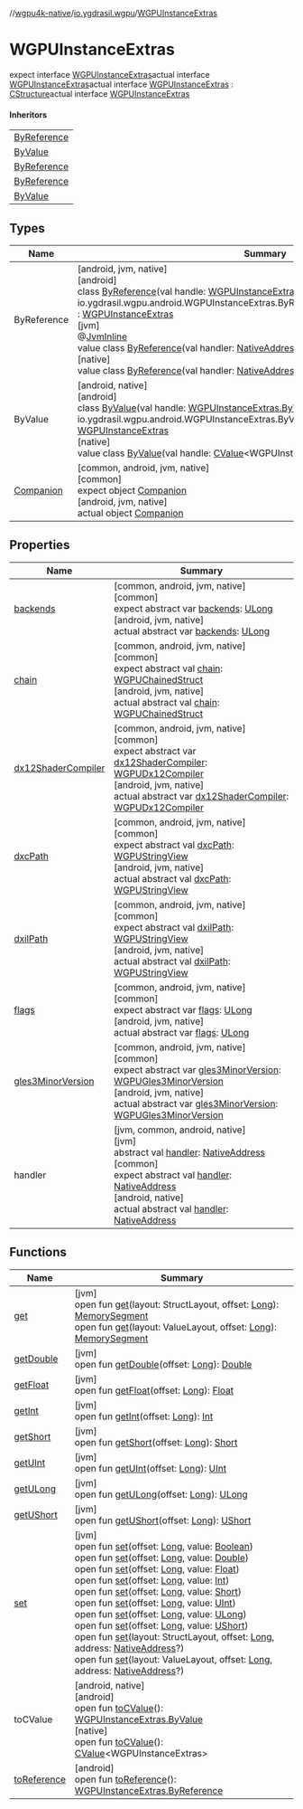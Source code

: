 //[wgpu4k-native](../../../index.md)/[io.ygdrasil.wgpu](../index.md)/[WGPUInstanceExtras](index.md)

# WGPUInstanceExtras

expect interface [WGPUInstanceExtras](index.md)actual interface [WGPUInstanceExtras](index.md)actual interface [WGPUInstanceExtras](index.md) : [CStructure](../../ffi/[jvm]-c-structure/index.md)actual interface [WGPUInstanceExtras](index.md)

#### Inheritors

| |
|---|
| [ByReference]([android]-by-reference/index.md) |
| [ByValue]([android]-by-value/index.md) |
| [ByReference]([jvm]-by-reference/index.md) |
| [ByReference]([native]-by-reference/index.md) |
| [ByValue]([native]-by-value/index.md) |

## Types

| Name | Summary |
|---|---|
| ByReference | [android, jvm, native]<br>[android]<br>class [ByReference]([android]-by-reference/index.md)(val handle: [WGPUInstanceExtras.ByReference](../../io.ygdrasil.wgpu.android/-w-g-p-u-instance-extras/-by-reference/index.md) = io.ygdrasil.wgpu.android.WGPUInstanceExtras.ByReference(com.sun.jna.Pointer.NULL)) : [WGPUInstanceExtras](index.md)<br>[jvm]<br>@[JvmInline](https://kotlinlang.org/api/core/kotlin-stdlib/kotlin.jvm/-jvm-inline/index.html)<br>value class [ByReference]([jvm]-by-reference/index.md)(val handler: [NativeAddress](../../ffi/-native-address/index.md)) : [WGPUInstanceExtras](index.md)<br>[native]<br>value class [ByReference]([native]-by-reference/index.md)(val handler: [NativeAddress](../../ffi/-native-address/index.md)) : [WGPUInstanceExtras](index.md) |
| ByValue | [android, native]<br>[android]<br>class [ByValue]([android]-by-value/index.md)(val handle: [WGPUInstanceExtras.ByValue](../../io.ygdrasil.wgpu.android/-w-g-p-u-instance-extras/-by-value/index.md) = io.ygdrasil.wgpu.android.WGPUInstanceExtras.ByValue(com.sun.jna.Pointer.NULL)) : [WGPUInstanceExtras](index.md)<br>[native]<br>value class [ByValue]([native]-by-value/index.md)(val handle: [CValue](https://kotlinlang.org/api/core/kotlin-stdlib/kotlinx.cinterop/-c-value/index.html)&lt;WGPUInstanceExtras&gt;) : [WGPUInstanceExtras](index.md) |
| [Companion](-companion/index.md) | [common, android, jvm, native]<br>[common]<br>expect object [Companion](-companion/index.md)<br>[android, jvm, native]<br>actual object [Companion](-companion/index.md) |

## Properties

| Name | Summary |
|---|---|
| [backends](backends.md) | [common, android, jvm, native]<br>[common]<br>expect abstract var [backends](backends.md): [ULong](https://kotlinlang.org/api/core/kotlin-stdlib/kotlin/-u-long/index.html)<br>[android, jvm, native]<br>actual abstract var [backends](backends.md): [ULong](https://kotlinlang.org/api/core/kotlin-stdlib/kotlin/-u-long/index.html) |
| [chain](chain.md) | [common, android, jvm, native]<br>[common]<br>expect abstract val [chain](chain.md): [WGPUChainedStruct](../-w-g-p-u-chained-struct/index.md)<br>[android, jvm, native]<br>actual abstract val [chain](chain.md): [WGPUChainedStruct](../-w-g-p-u-chained-struct/index.md) |
| [dx12ShaderCompiler](dx12-shader-compiler.md) | [common, android, jvm, native]<br>[common]<br>expect abstract var [dx12ShaderCompiler](dx12-shader-compiler.md): [WGPUDx12Compiler](../-w-g-p-u-dx12-compiler/index.md)<br>[android, jvm, native]<br>actual abstract var [dx12ShaderCompiler](dx12-shader-compiler.md): [WGPUDx12Compiler](../-w-g-p-u-dx12-compiler/index.md) |
| [dxcPath](dxc-path.md) | [common, android, jvm, native]<br>[common]<br>expect abstract val [dxcPath](dxc-path.md): [WGPUStringView](../-w-g-p-u-string-view/index.md)<br>[android, jvm, native]<br>actual abstract val [dxcPath](dxc-path.md): [WGPUStringView](../-w-g-p-u-string-view/index.md) |
| [dxilPath](dxil-path.md) | [common, android, jvm, native]<br>[common]<br>expect abstract val [dxilPath](dxil-path.md): [WGPUStringView](../-w-g-p-u-string-view/index.md)<br>[android, jvm, native]<br>actual abstract val [dxilPath](dxil-path.md): [WGPUStringView](../-w-g-p-u-string-view/index.md) |
| [flags](flags.md) | [common, android, jvm, native]<br>[common]<br>expect abstract var [flags](flags.md): [ULong](https://kotlinlang.org/api/core/kotlin-stdlib/kotlin/-u-long/index.html)<br>[android, jvm, native]<br>actual abstract var [flags](flags.md): [ULong](https://kotlinlang.org/api/core/kotlin-stdlib/kotlin/-u-long/index.html) |
| [gles3MinorVersion](gles3-minor-version.md) | [common, android, jvm, native]<br>[common]<br>expect abstract var [gles3MinorVersion](gles3-minor-version.md): [WGPUGles3MinorVersion](../-w-g-p-u-gles3-minor-version/index.md)<br>[android, jvm, native]<br>actual abstract var [gles3MinorVersion](gles3-minor-version.md): [WGPUGles3MinorVersion](../-w-g-p-u-gles3-minor-version/index.md) |
| handler | [jvm, common, android, native]<br>[jvm]<br>abstract val [handler](../../ffi/[jvm]-c-structure/handler.md): [NativeAddress](../../ffi/-native-address/index.md)<br>[common]<br>expect abstract val [handler](handler.md): [NativeAddress](../../ffi/-native-address/index.md)<br>[android, native]<br>actual abstract val [handler](handler.md): [NativeAddress](../../ffi/-native-address/index.md) |

## Functions

| Name | Summary |
|---|---|
| [get](../../ffi/[jvm]-c-structure/get.md) | [jvm]<br>open fun [get](../../ffi/[jvm]-c-structure/get.md)(layout: StructLayout, offset: [Long](https://kotlinlang.org/api/core/kotlin-stdlib/kotlin/-long/index.html)): [MemorySegment](../../ffi/-memory-segment/index.md)<br>open fun [get](../../ffi/[jvm]-c-structure/get.md)(layout: ValueLayout, offset: [Long](https://kotlinlang.org/api/core/kotlin-stdlib/kotlin/-long/index.html)): [MemorySegment](../../ffi/-memory-segment/index.md) |
| [getDouble](../../ffi/[jvm]-c-structure/get-double.md) | [jvm]<br>open fun [getDouble](../../ffi/[jvm]-c-structure/get-double.md)(offset: [Long](https://kotlinlang.org/api/core/kotlin-stdlib/kotlin/-long/index.html)): [Double](https://kotlinlang.org/api/core/kotlin-stdlib/kotlin/-double/index.html) |
| [getFloat](../../ffi/[jvm]-c-structure/get-float.md) | [jvm]<br>open fun [getFloat](../../ffi/[jvm]-c-structure/get-float.md)(offset: [Long](https://kotlinlang.org/api/core/kotlin-stdlib/kotlin/-long/index.html)): [Float](https://kotlinlang.org/api/core/kotlin-stdlib/kotlin/-float/index.html) |
| [getInt](../../ffi/[jvm]-c-structure/get-int.md) | [jvm]<br>open fun [getInt](../../ffi/[jvm]-c-structure/get-int.md)(offset: [Long](https://kotlinlang.org/api/core/kotlin-stdlib/kotlin/-long/index.html)): [Int](https://kotlinlang.org/api/core/kotlin-stdlib/kotlin/-int/index.html) |
| [getShort](../../ffi/[jvm]-c-structure/get-short.md) | [jvm]<br>open fun [getShort](../../ffi/[jvm]-c-structure/get-short.md)(offset: [Long](https://kotlinlang.org/api/core/kotlin-stdlib/kotlin/-long/index.html)): [Short](https://kotlinlang.org/api/core/kotlin-stdlib/kotlin/-short/index.html) |
| [getUInt](../../ffi/[jvm]-c-structure/get-u-int.md) | [jvm]<br>open fun [getUInt](../../ffi/[jvm]-c-structure/get-u-int.md)(offset: [Long](https://kotlinlang.org/api/core/kotlin-stdlib/kotlin/-long/index.html)): [UInt](https://kotlinlang.org/api/core/kotlin-stdlib/kotlin/-u-int/index.html) |
| [getULong](../../ffi/[jvm]-c-structure/get-u-long.md) | [jvm]<br>open fun [getULong](../../ffi/[jvm]-c-structure/get-u-long.md)(offset: [Long](https://kotlinlang.org/api/core/kotlin-stdlib/kotlin/-long/index.html)): [ULong](https://kotlinlang.org/api/core/kotlin-stdlib/kotlin/-u-long/index.html) |
| [getUShort](../../ffi/[jvm]-c-structure/get-u-short.md) | [jvm]<br>open fun [getUShort](../../ffi/[jvm]-c-structure/get-u-short.md)(offset: [Long](https://kotlinlang.org/api/core/kotlin-stdlib/kotlin/-long/index.html)): [UShort](https://kotlinlang.org/api/core/kotlin-stdlib/kotlin/-u-short/index.html) |
| [set](../../ffi/[jvm]-c-structure/set.md) | [jvm]<br>open fun [set](../../ffi/[jvm]-c-structure/set.md)(offset: [Long](https://kotlinlang.org/api/core/kotlin-stdlib/kotlin/-long/index.html), value: [Boolean](https://kotlinlang.org/api/core/kotlin-stdlib/kotlin/-boolean/index.html))<br>open fun [set](../../ffi/[jvm]-c-structure/set.md)(offset: [Long](https://kotlinlang.org/api/core/kotlin-stdlib/kotlin/-long/index.html), value: [Double](https://kotlinlang.org/api/core/kotlin-stdlib/kotlin/-double/index.html))<br>open fun [set](../../ffi/[jvm]-c-structure/set.md)(offset: [Long](https://kotlinlang.org/api/core/kotlin-stdlib/kotlin/-long/index.html), value: [Float](https://kotlinlang.org/api/core/kotlin-stdlib/kotlin/-float/index.html))<br>open fun [set](../../ffi/[jvm]-c-structure/set.md)(offset: [Long](https://kotlinlang.org/api/core/kotlin-stdlib/kotlin/-long/index.html), value: [Int](https://kotlinlang.org/api/core/kotlin-stdlib/kotlin/-int/index.html))<br>open fun [set](../../ffi/[jvm]-c-structure/set.md)(offset: [Long](https://kotlinlang.org/api/core/kotlin-stdlib/kotlin/-long/index.html), value: [Short](https://kotlinlang.org/api/core/kotlin-stdlib/kotlin/-short/index.html))<br>open fun [set](../../ffi/[jvm]-c-structure/set.md)(offset: [Long](https://kotlinlang.org/api/core/kotlin-stdlib/kotlin/-long/index.html), value: [UInt](https://kotlinlang.org/api/core/kotlin-stdlib/kotlin/-u-int/index.html))<br>open fun [set](../../ffi/[jvm]-c-structure/set.md)(offset: [Long](https://kotlinlang.org/api/core/kotlin-stdlib/kotlin/-long/index.html), value: [ULong](https://kotlinlang.org/api/core/kotlin-stdlib/kotlin/-u-long/index.html))<br>open fun [set](../../ffi/[jvm]-c-structure/set.md)(offset: [Long](https://kotlinlang.org/api/core/kotlin-stdlib/kotlin/-long/index.html), value: [UShort](https://kotlinlang.org/api/core/kotlin-stdlib/kotlin/-u-short/index.html))<br>open fun [set](../../ffi/[jvm]-c-structure/set.md)(layout: StructLayout, offset: [Long](https://kotlinlang.org/api/core/kotlin-stdlib/kotlin/-long/index.html), address: [NativeAddress](../../ffi/-native-address/index.md)?)<br>open fun [set](../../ffi/[jvm]-c-structure/set.md)(layout: ValueLayout, offset: [Long](https://kotlinlang.org/api/core/kotlin-stdlib/kotlin/-long/index.html), address: [NativeAddress](../../ffi/-native-address/index.md)?) |
| toCValue | [android, native]<br>[android]<br>open fun [toCValue]([android]to-c-value.md)(): [WGPUInstanceExtras.ByValue](../../io.ygdrasil.wgpu.android/-w-g-p-u-instance-extras/-by-value/index.md)<br>[native]<br>open fun [toCValue]([native]to-c-value.md)(): [CValue](https://kotlinlang.org/api/core/kotlin-stdlib/kotlinx.cinterop/-c-value/index.html)&lt;WGPUInstanceExtras&gt; |
| [toReference](to-reference.md) | [android]<br>open fun [toReference](to-reference.md)(): [WGPUInstanceExtras.ByReference](../../io.ygdrasil.wgpu.android/-w-g-p-u-instance-extras/-by-reference/index.md) |